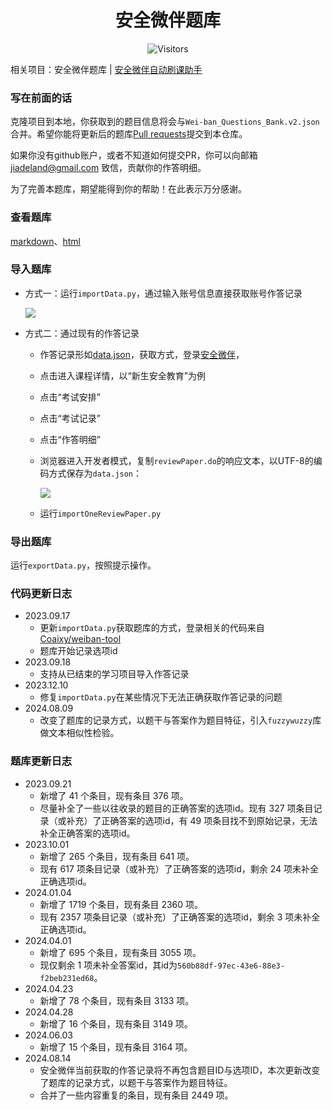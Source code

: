 <h1 align="center">安全微伴题库</h1>
<p align="center" class="shields">
    <img src="https://badges.toozhao.com/badges/01HAB9X2TMMS01Y9KR8PSE6YH1/green.svg" alt="Visitors"/>
</p>

相关项目：安全微伴题库 | [安全微伴自动刷课助手](https://github.com/pooneyy/weiban-tool)

### 写在前面的话
克隆项目到本地，你获取到的题目信息将会与`Wei-ban_Questions_Bank.v2.json`合并。希望你能将更新后的题库[Pull requests](https://github.com/pooneyy/weibanQuestionsBank/pulls)提交到本仓库。

如果你没有github账户，或者不知道如何提交PR，你可以向邮箱 jiadeland@gmail.com 致信，贡献你的作答明细。

为了完善本题库，期望能得到你的帮助！在此表示万分感谢。

### 查看题库

[markdown](https://github.com/pooneyy/weibanQuestionsBank/blob/main/weibanQuestionBank.md)、[html](http://htmlpreview.github.io/?https://github.com/pooneyy/weibanQuestionsBank/blob/main/weibanQuestionBank.html)

### 导入题库

- 方式一：运行`importData.py`，通过输入账号信息直接获取账号作答记录

  ![](https://telegraph-image1.pages.dev/file/b33c8d871af197f43ac71.png)

- 方式二：通过现有的作答记录

  - 作答记录形如[data.json](https://github.com/pooneyy/weibanQuestionsBank/blob/main/data)，获取方式，登录[安全微伴](http://weiban.mycourse.cn/)，

  - 点击进入课程详情，以“新生安全教育”为例

  - 点击“考试安排”

  - 点击“考试记录”

  - 点击“作答明细”

  - 浏览器进入开发者模式，复制`reviewPaper.do`的响应文本，以UTF-8的编码方式保存为`data.json`：

    ![](https://s2.loli.net/2023/08/14/8hGVA34uIw1Cyfk.jpg)

  - 运行`importOneReviewPaper.py`

### 导出题库

运行`exportData.py`，按照提示操作。

### 代码更新日志

- 2023.09.17
  - 更新`importData.py`获取题库的方式，登录相关的代码来自[Coaixy/weiban-tool](https://github.com/Coaixy/weiban-tool)
  - 题库开始记录选项id
- 2023.09.18
  - 支持从已结束的学习项目导入作答记录
- 2023.12.10
  - 修复`importData.py`在某些情况下无法正确获取作答记录的问题
- 2024.08.09
  - 改变了题库的记录方式，以题干与答案作为题目特征，引入`fuzzywuzzy`库做文本相似性检验。

### 题库更新日志

- 2023.09.21
  - 新增了 41 个条目，现有条目 376 项。
  - 尽量补全了一些以往收录的题目的正确答案的选项id。现有 327 项条目记录（或补充）了正确答案的选项id，有 49 项条目找不到原始记录，无法补全正确答案的选项id。
- 2023.10.01
  - 新增了 265 个条目，现有条目 641 项。
  - 现有 617 项条目记录（或补充）了正确答案的选项id，剩余 24 项未补全正确选项id。
- 2024.01.04
  - 新增了 1719 个条目，现有条目 2360 项。
  - 现有 2357 项条目记录（或补充）了正确答案的选项id，剩余 3 项未补全正确选项id。
- 2024.04.01
  - 新增了 695 个条目，现有条目 3055 项。
  - 现仅剩余 1 项未补全答案id，其id为`560b88df-97ec-43e6-88e3-f2beb231ed68`。
- 2024.04.23
  - 新增了 78 个条目，现有条目 3133 项。
- 2024.04.28
  - 新增了 16 个条目，现有条目 3149 项。
- 2024.06.03
  - 新增了 15 个条目，现有条目 3164 项。
- 2024.08.14
  - 安全微伴当前获取的作答记录将不再包含题目ID与选项ID，本次更新改变了题库的记录方式，以题干与答案作为题目特征。
  - 合并了一些内容重复的条目，现有条目 2449 项。
